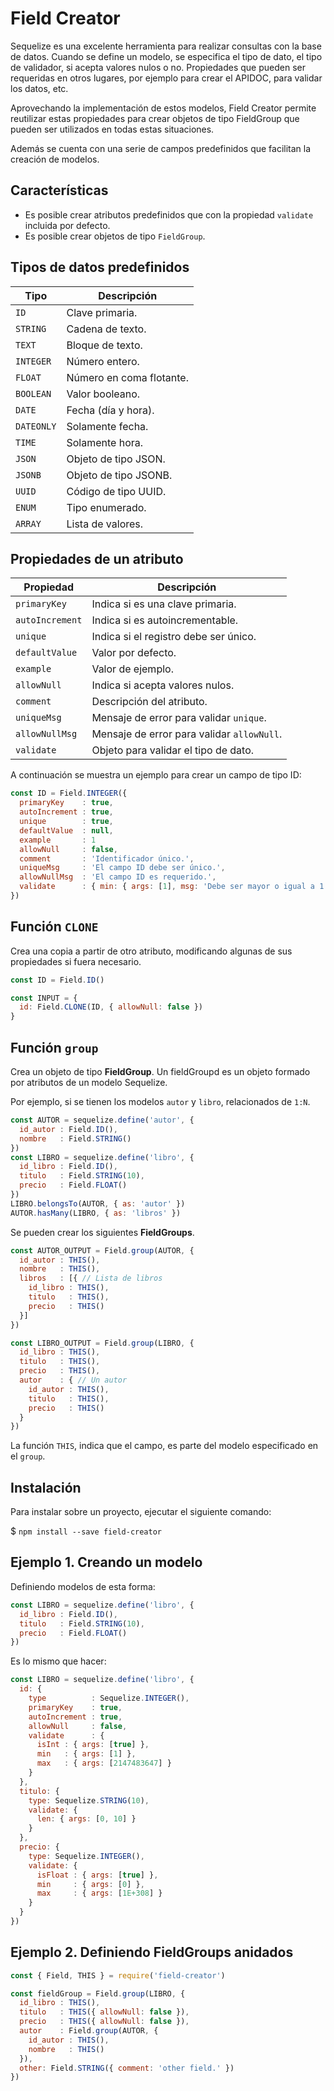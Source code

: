 # Field Creator

Sequelize es una excelente herramienta para realizar consultas con la base de datos. Cuando se define un modelo, se especifica el tipo de dato, el tipo de validador, si acepta valores nulos o no. Propiedades que pueden ser requeridas en otros lugares, por ejemplo para crear el APIDOC, para validar los datos, etc.

Aprovechando la implementación de estos modelos, Field Creator permite reutilizar estas propiedades para crear objetos de tipo FieldGroup que pueden ser utilizados en todas estas situaciones.

Además se cuenta con una serie de campos predefinidos que facilitan la creación de modelos.

## Características

- Es posible crear atributos predefinidos que con la propiedad `validate` incluida por defecto.
- Es posible crear objetos de tipo `FieldGroup`.

## Tipos de datos predefinidos

| Tipo       | Descripción                                  |
|------------|----------------------------------------------|
| `ID`       | Clave primaria.                              |
| `STRING`   | Cadena de texto.                             |
| `TEXT`     | Bloque de texto.                             |
| `INTEGER`  | Número entero.                               |
| `FLOAT`    | Número en coma flotante.                     |
| `BOOLEAN`  | Valor booleano.                              |
| `DATE`     | Fecha (día y hora).                          |
| `DATEONLY` | Solamente fecha.                             |
| `TIME`     | Solamente hora.                              |
| `JSON`     | Objeto de tipo JSON.                         |
| `JSONB`    | Objeto de tipo JSONB.                        |
| `UUID`     | Código de tipo UUID.                         |
| `ENUM`     | Tipo enumerado.                              |
| `ARRAY`    | Lista de valores.                            |

## Propiedades de un atributo

| Propiedad       | Descripción                                |
| ----------------|--------------------------------------------|
| `primaryKey`    | Indica si es una clave primaria.           |
| `autoIncrement` | Indica si es autoincrementable.            |
| `unique`        | Indica si el registro debe ser único.      |
| `defaultValue`  | Valor por defecto.                         |
| `example`       | Valor de ejemplo.                          |
| `allowNull`     | Indica si acepta valores nulos.            |
| `comment`       | Descripción del atributo.                  |
| `uniqueMsg`     | Mensaje de error para validar `unique`.    |
| `allowNullMsg`  | Mensaje de error para validar `allowNull`. |
| `validate`      | Objeto para validar el tipo de dato.       |

A continuación se muestra un ejemplo para crear un campo de tipo ID:

```js
const ID = Field.INTEGER({
  primaryKey    : true,
  autoIncrement : true,
  unique        : true,
  defaultValue  : null,
  example       : 1
  allowNull     : false,
  comment       : 'Identificador único.',
  uniqueMsg     : 'El campo ID debe ser único.',
  allowNullMsg  : 'El campo ID es requerido.',
  validate      : { min: { args: [1], msg: 'Debe ser mayor o igual a 1.' } },
})
```

## Función `CLONE`

Crea una copia a partir de otro atributo, modificando algunas de sus propiedades si fuera necesario.

```js
const ID = Field.ID()

const INPUT = {
  id: Field.CLONE(ID, { allowNull: false })
}
```

## Función `group`

Crea un objeto de tipo **FieldGroup**. Un fieldGroupd es un objeto formado por atributos de un modelo Sequelize.

Por ejemplo, si se tienen los modelos `autor` y `libro`, relacionados de `1:N`.

```js
const AUTOR = sequelize.define('autor', {
  id_autor : Field.ID(),
  nombre   : Field.STRING()
})
const LIBRO = sequelize.define('libro', {
  id_libro : Field.ID(),
  titulo   : Field.STRING(10),
  precio   : Field.FLOAT()
})
LIBRO.belongsTo(AUTOR, { as: 'autor' })
AUTOR.hasMany(LIBRO, { as: 'libros' })
```

Se pueden crear los siguientes **FieldGroups**.

```js
const AUTOR_OUTPUT = Field.group(AUTOR, {
  id_autor : THIS(),
  nombre   : THIS(),
  libros   : [{ // Lista de libros
    id_libro : THIS(),
    titulo   : THIS(),
    precio   : THIS()
  }]
})

const LIBRO_OUTPUT = Field.group(LIBRO, {
  id_libro : THIS(),
  titulo   : THIS(),
  precio   : THIS(),
  autor    : { // Un autor
    id_autor : THIS(),
    titulo   : THIS(),
    precio   : THIS()
  }
})
```

La función `THIS`, indica que el campo, es parte del modelo especificado en el `group`.

## Instalación

Para instalar sobre un proyecto, ejecutar el siguiente comando:

$ `npm install --save field-creator`

## Ejemplo 1. Creando un modelo

Definiendo modelos de esta forma:

``` js
const LIBRO = sequelize.define('libro', {
  id_libro : Field.ID(),
  titulo   : Field.STRING(10),
  precio   : Field.FLOAT()
})
```

Es lo mismo que hacer:

``` js
const LIBRO = sequelize.define('libro', {
  id: {
    type          : Sequelize.INTEGER(),
    primaryKey    : true,
    autoIncrement : true,
    allowNull     : false,
    validate      : {
      isInt : { args: [true] },
      min   : { args: [1] },
      max   : { args: [2147483647] }
    }
  },
  titulo: {
    type: Sequelize.STRING(10),
    validate: {
      len: { args: [0, 10] }
    }
  },
  precio: {
    type: Sequelize.INTEGER(),
    validate: {
      isFloat : { args: [true] },
      min     : { args: [0] },
      max     : { args: [1E+308] }
    }
  }
})
```

## Ejemplo 2. Definiendo FieldGroups anidados

``` js
const { Field, THIS } = require('field-creator')

const fieldGroup = Field.group(LIBRO, {
  id_libro : THIS(),
  titulo   : THIS({ allowNull: false }),
  precio   : THIS({ allowNull: false }),
  autor    : Field.group(AUTOR, {
    id_autor : THIS(),
    nombre   : THIS()
  }),
  other: Field.STRING({ comment: 'other field.' })
})
```
